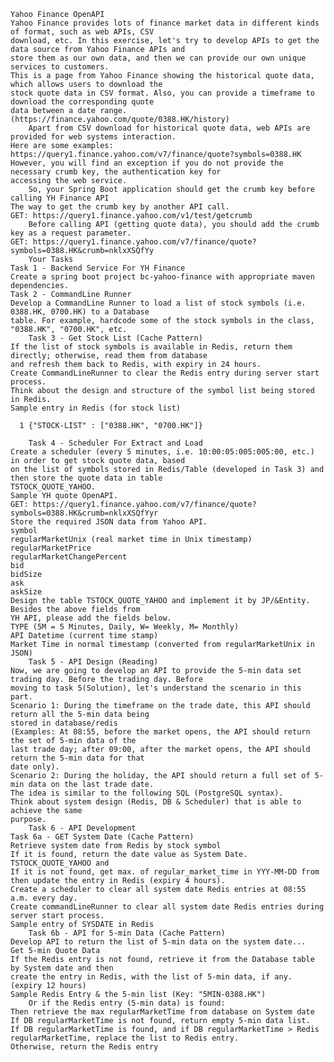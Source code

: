 	Yahoo Finance OpenAPI
	Yahoo Finance provides lots of finance market data in different kinds of format, such as web APIs, CSV
	download, etc. In this exercise, let's try to develop APIs to get the data source from Yahoo Finance APIs and
	store them as our own data, and then we can provide our own unique services to customers.
	This is a page from Yahoo Finance showing the historical quote data, which allows users to download the
	stock quote data in CSV format. Also, you can provide a timeframe to download the corresponding quote
	data between a date range. (https://finance.yahoo.com/quote/0388.HK/history)
    	Apart from CSV download for historical quote data, web APIs are provided for web systems interaction.
	Here are some examples:
	https://query1.finance.yahoo.com/v7/finance/quote?symbols=0388.HK
	However, you will find an exception if you do not provide the necessary crumb key, the authentication key for
	accessing the web service.
    	So, your Spring Boot application should get the crumb key before calling YH Finance API
	The way to get the crumb key by another API call.
	GET: https://query1.finance.yahoo.com/v1/test/getcrumb
    	Before calling API (getting quote data), you should add the crumb key as a request parameter.
	GET: https://query1.finance.yahoo.com/v7/finance/quote?symbols=0388.HK&crumb=nklxXSQfYy
    	Your Tasks
	Task 1 - Backend Service For YH Finance
	Create a spring boot project bc-yahoo-finance with appropriate maven dependencies.
	Task 2 - CommandLine Runner
	Develop a CommandLine Runner to load a list of stock symbols (i.e. 0388.HK, 0700.HK) to a Database
	table. For example, hardcode some of the stock symbols in the class, "0388.HK", "0700.HK", etc.
    	Task 3 - Get Stock List (Cache Pattern)
	If the list of stock symbols is available in Redis, return them directly; otherwise, read them from database
	and refresh them back to Redis, with expiry in 24 hours.
	Create CommandLineRunner to clear the Redis entry during server start process.
	Think about the design and structure of the symbol list being stored in Redis.
	Sample entry in Redis (for stock list)

	  1 {"STOCK-LIST" : ["0388.HK", "0700.HK"]}
	  
    	Task 4 - Scheduler For Extract and Load
	Create a scheduler (every 5 minutes, i.e. 10:00:05:005:005:00, etc.) in order to get stock quote data, based
	on the list of symbols stored in Redis/Table (developed in Task 3) and then store the quote data in table
	TSTOCK_QUOTE_YAHOO.
	Sample YH quote OpenAPI.
	GET: https://query1.finance.yahoo.com/v7/finance/quote?symbols=0388.HK&crumb=nklxXSQfYyr
	Store the required JSON data from Yahoo API.
	symbol
	regularMarketUnix (real market time in Unix timestamp)
	regularMarketPrice
	regularMarketChangePercent
	bid
	bidSize
	ask
	askSize
	Design the table TSTOCK_QUOTE_YAHOO and implement it by JP/&Entity. Besides the above fields from
	YH API, please add the fields below.
	TYPE (5M = 5 Minutes, Daily, W= Weekly, M= Monthly)
	API Datetime (current time stamp)
	Market Time in normal timestamp (converted from regularMarketUnix in JSON)
    	Task 5 - API Design (Reading)
	Now, we are going to develop an API to provide the 5-min data set trading day. Before the trading day. Before
	moving to task 5(Solution), let's understand the scenario in this part.
	Scenario 1: During the timeframe on the trade date, this API should return all the 5-min data being
	stored in database/redis
	(Examples: At 08:55, before the market opens, the API should return the set of 5-min data of the
	last trade day; after 09:00, after the market opens, the API should return the 5-min data for that
	date only).
	Scenario 2: During the holiday, the API should return a full set of 5-min data on the last trade date.
	The idea is similar to the following SQL (PostgreSQL syntax).
	Think about system design (Redis, DB & Scheduler) that is able to achieve the same
	purpose.
    	Task 6 - API Development
	Task 6a - GET System Date (Cache Pattern)
	Retrieve system date from Redis by stock symbol
	If it is found, return the date value as System Date.
	TSTOCK_QUOTE_YAHOO and
	If it is not found, get max. of regular_market_time in YYY-MM-DD from
	then update the entry in Redis (expiry 4 hours).
	Create a scheduler to clear all system date Redis entries at 08:55 a.m. every day.
	Create commandLineRunner to clear all system date Redis entries during server start process.
	Sample entry of SYSDATE in Redis
    	Task 6b - API for 5-min Data (Cache Pattern)
	Develop API to return the list of 5-min data on the system date...
	Get 5-min Quote Data
	If the Redis entry is not found, retrieve it from the Database table by System date and then
	create the entry in Redis, with the list of 5-min data, if any. (expiry 12 hours)
	Sample Redis Entry & the 5-min list (Key: "5MIN-0388.HK")
    	Or if the Redis entry (5-min data) is found:
	Then retrieve the max regularMarketTime from database on System date
	If DB regularMarketTime is not found, return empty 5-min data list.
	If DB regularMarketTime is found, and if DB regularMarketTime > Redis
	regularMarketTime, replace the list to Redis entry.
	Otherwise, return the Redis entry
